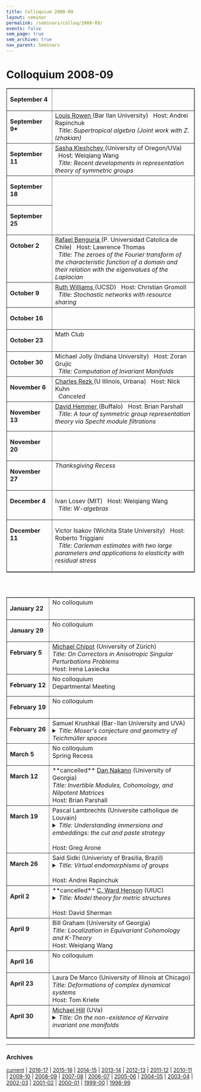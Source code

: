 ```yaml
---
title: Colloquium 2008-09
layout: seminar
permalink: /seminars/colloq/2008-09/
events: false
sem_page: true
sem_archive: true
nav_parent: Seminars
---
```


<h1 class="mt-2 mb-4">Colloquium 2008-09</h1>



<TABLE BORDER="yes" WIDTH="720" CELLPADDING="3">

<TR><TD VALIGN="top" WIDTH="120">

<B>September 4</B></td>
<td valign="top" WIDTH="600">



</TD></TR><TR><TD VALIGN="top">

<B>September 9*</B></td>
<td valign="top">
<a href="http://u.math.biu.ac.il/~rowen/">Louis Rowen
</a> (Bar Ilan University) &nbsp;&nbsp;<span class="small">Host: Andrei Rapinchuk</span><br>
&nbsp;&nbsp;<i>Title: Supertropical algebra (Joint work with Z. Izhakian)</i>




</TD></TR><TR><TD VALIGN="top">

<B>September 11</B></td>
<td valign="top">
<a href="http://pages.uoregon.edu/klesh/">Sasha Kleshchev
</a> (University of Oregon/UVa) &nbsp;&nbsp;<span class="small">Host: Weiqiang Wang</span><br>
&nbsp;&nbsp;<i>Title: Recent developments in representation theory of symmetric groups</i>




</TD></TR><TR><TD VALIGN="top" WIDTH="120">

<B>September 18</B>




</TD></TR><TR><TD VALIGN="top" WIDTH="120">

<B>September 25</B>




</TD></TR><TR><TD VALIGN="top" WIDTH="120">

<B>October 2</B></td>
<td valign="top">
<a href="http://www.fis.puc.cl/~rbenguri/">Rafael Benguria
</a> (P. Universidad Catolica de Chile) &nbsp;&nbsp;<span class="small">Host: Lawrence Thomas</span><br>
&nbsp;&nbsp;<i>Title: The zeroes of the Fourier transform of the characteristic function of
a domain and their relation with the eigenvalues of the Laplacian
</i>




</TD></TR><TR><TD VALIGN="top" WIDTH="120">

<B>October 9</B></td>
<td valign="top">
<a href="http://www.math.ucsd.edu/~williams">Ruth Williams
</a> (UCSD) &nbsp;&nbsp;<span class="small">Host: Christian Gromoll</span><br>
&nbsp;&nbsp;<i>Title: Stochastic networks with resource sharing
</i>





</TD></TR><TR><TD VALIGN="top" WIDTH="120">

<B>October 16</B></td>




</TR><TR><TD VALIGN="top" WIDTH="120">

<B>October 23</B></td>
<td valign="top">
Math Club
&nbsp;&nbsp




</TD></TR><TR><TD VALIGN="top" WIDTH="120">

<B>October 30</B></td>
<td valign="top">
Michael Jolly
 (Indiana University) &nbsp;&nbsp;<span class="small">Host: Zoran Grujic</span><br>
&nbsp;&nbsp;<i>Title: Computation of Invariant Manifolds
</i>







</TD></TR><TR><TD VALIGN="top" WIDTH="120">

<B>November 6</B></td>
<td valign="top">
<a href="http://www.math.uiuc.edu/~rezk/">Charles Rezk
</a> (U Illinois, Urbana) &nbsp;&nbsp;<span class="small">Host: Nick Kuhn</span><br>
&nbsp;&nbsp;<i>Canceled</i>






</TD></TR><TR><TD VALIGN="top" WIDTH="120">

<B>November 13</B></td>
<td valign="top">
<a href="http://www.math.buffalo.edu/~dhemmer/">David Hemmer
</a> (Buffalo) &nbsp;&nbsp;<span class="small">Host: Brian Parshall</span><br>
&nbsp;&nbsp;<i>Title: A tour of symmetric group representation theory via Specht module
filtrations</i>

</TD></TR><TR><TD VALIGN="top" WIDTH="120">

<B>November 20</B></td>
<td valign="top">

</TD></TR>
<TR><TD VALIGN="top" WIDTH="120">

<B>November 27</B></td>
<td valign="top">
<i> Thanksgiving Recess </i>





</TD></TR><TR><TD VALIGN="top" WIDTH="120">

<B>December 4</B></td>
<td valign="top">

Ivan Losev (MIT)
&nbsp;&nbsp;<span class="small">Host: Weiqiang Wang</span><br>
&nbsp;&nbsp;<i>Title: W-algebras</i>


</TD></TR><TR><TD VALIGN="top" WIDTH="120">

<B>December 11</B></td>
<td valign="top">

Victor Isakov (Wichita State University)
&nbsp;&nbsp;<span class="small">Host: Roberto Triggiani</span><br>
&nbsp;&nbsp;<i>Title: Carleman estimates with two
large parameters and applications to elasticity with residual stress</i>






</TD></TR>
</TABLE>

<br><br>

<!-- TALKS START HERE!!!-->

<TABLE BORDER="yes" WIDTH="720" CELLPADDING="3">

<TR><TD VALIGN="top" WIDTH="120">

<B>January 22</B></td>
<td valign="top" WIDTH="600">
No colloquium

</TD></TR><TR><TD VALIGN="top">



<B>January 29</B></td>
<td valign="top">
No colloquium

</TD></TR><TR><TD VALIGN="top">




<B>February 5</B></td>
<td valign="top">
<a href="http://www.math.uzh.ch/index.php?professur&key1=108&no_cache=1">Michael Chipot</a>  (University of Z&uuml;rich)
<br>
<i>Title:
On Correctors in Anisotropic Singular Perturbations Problems
</i>
<BR>
Host: Irena Lasiecka

</TD></TR><TR><TD VALIGN="top">




<B>February 12</B></td>
<td valign="top">
No colloquium
<br>
<i><a href=""></a></i>
Departmental Meeting
</TD></TR><TR><TD VALIGN="top">





<B>February 19</B></td>
<td valign="top">
No colloquium

</TD></TR><TR><TD VALIGN="top">




<B>February 26</B></td>
<td valign="top">
Samuel Krushkal  (Bar-Ilan University and UVA)
<br>
<details><summary><i>Title: Moser's conjecture and geometry of Teichm&uuml;ller spaces</i></summary>
  Teichmüller spaces are the deformation spaces of conformal structures on Riemann surfaces. They have various applications in Mathematics and in String theory in Physics. I plan to discuss mainly the universal Teichmüller space, containing copies of all such spaces. It is a complex Banach manifold with rich complex geometry and pluripotential theory. An application to solving several long standing problems, including Moser's conjecture on Grunsky and Teichmüller norms, will be briefly presented. </details>

</TD></TR><TR><TD VALIGN="top">




<B>March 5</B></td>
<td valign="top">
No colloquium
<br>
<i><a href=""></a></i>
Spring Recess
</TD></TR><TR><TD VALIGN="top">



<B>March 12</B></td>
<td valign="top">
**cancelled** <a href="http://www.math.uga.edu/%7Enakano/">Dan Nakano</a>  (University of Georgia)
<br>
<i>Title: Invertible Modules, Cohomology, and Nilpotent Matrices </i>
<BR>
Host: Brian Parshall


</TD></TR><TR><TD VALIGN="top">





<B>March 19</B></td>
<td valign="top">
Pascal Lambrechts  (Universite catholique de Louvain)
<br>
<details><summary><i>Title: Understanding immersions and embeddings: the cut and paste strategy</i></summary>  We will consider smooth immersions and smooth embeddings of a manifold into a Euclidean space. At the beginning of my talk I will review Smale's strategy for proving his famous result that the sphere can be turned inside-out through immersions. I will then explain how this strategy has been generalized to understand not only immersions, but also embeddings. Finally, I will show how these ideas can help us to understand better the spaces of embeddings of the circle into a Euclidean space, that is of the space of knots. </details>
<BR>
Host: Greg Arone


</TD></TR><TR><TD VALIGN="top">





<B>March 26</B></td>
<td valign="top">
Said Sidki  (Univeristy of Brasilia, Brazil)
<br>
<details><summary><i>Title: Virtual endomorphisms of groups</i></summary> A virtual endomorphism of a group G is a homomorphism f :H → G where H is a subgroup of G of finite index m. A recursive construction using f produces a so called state-closed (or, self-similar) representation of G on a 1-rooted regular m-ary tree. The kernel of this representation is the maximal subgroup K of H which is both normal in G and is f -invariant, in the sense that Kf ≤ K; it is called the f -core (H). The map f is called simple provided the f -core (H) is trivial. We will discuss the implications for groups- especially those which are nilpotent - to admit simple virtual endomorphisms of a fixed degree m. This material is based on work with Nekrashevych, Berlatto and Brunner.
</details>
<BR>
Host: Andrei Rapinchuk


</TD></TR><TR><TD VALIGN="top">







<B>April 2</B></td>
<td valign="top">
**cancelled** <a href="http://www.math.uiuc.edu/~henson/">C. Ward Henson</a>  (UIUC)
<br>
<details><summary><i>Title: Model theory for metric structures</i></summary> A metric structure is based on a complete metric space (M,d); the rest of the structure consists of operations, which are distinguished M-valued functions on M; predicates, which are distinguished real-valued functions on M, and constants, which are distinguished elements of M. The restriction of each operation and predicate to an arbitrary bounded subset of its domain must be bounded and uniformly continuous. Metric structures arise in all areas of mathematics, especially in analysis, probability, and geometry. For example: Banach spaces, -lattices, -algebras, etc; C*-algebras; measure algebras; asymptotic cones of finitely generated groups; and metric spaces themselves.
  Logicians view model theory as a set of concepts and tools for applying first order logic (predicate logic) to structures arising in mathematics. A more congenial starting point for non-logicians is the ultraproduct construction, which has been used in natural ways in many parts of algebra. There is a nice generalization of the ultraproduct construction to metric structures, and it has found important uses since the 1960s in several areas of analysis. (For example, ultraproducts of Banach spaces are routinely used as a tool by specialists in the geometric theory of Banach spaces.) We will use this ultraproduct from analysis as a starting point for explaining how model theory is beginning to be applied to metric structures.
  One very recent outcome of these investigations has been the development of a real-valued analogue of classical first order logic. In this generalization, boolean connectives are replaced by continuous functions on the reals and the classical quantifiers "for all" and "there exists" are replaced by the operations of supremum and infimum on the reals. The resulting continuous logic is a beautiful and natural extension of classical logic with suitable analogues of essentially all the key properties: logical compactness, existence of rich and highly homogeneous models, characterizations of quantifier elimination and categoricity, fundamental tools of model-theoretic stability, etc. Moreover, this continuous logic for metric structures resonates effectively with the mathematical properties of many important examples of metric structures.</details>
<BR>
Host: David Sherman


</TD></TR><TR><TD VALIGN="top">





<B>April 9</B></td>
<td valign="top">
Bill Graham (University of Georgia)
<br>
<i>Title: Localization in Equivariant Cohomology and K-Theory
</i>
<BR>
Host: Weiqiang Wang

</TD></TR><TR><TD VALIGN="top">






<B>April 16</B></td>
<td valign="top">
No colloquium


</TD></TR><TR><TD VALIGN="top">



<B>April 23</B></td>
<td valign="top">
Laura De Marco  (University of Illinois at Chicago)
<br>
<i>Title: Deformations of complex dynamical systems</i>
<BR>
Host: Tom Kriete


</TD></TR><TR><TD VALIGN="top">



<B>April 30</B></td>
<td valign="top">
<a href="http://people.virginia.edu/~mah7cd/">Michael Hill</a>  (UVa)
<br>
<details><summary><i>Title: On the non-existence of Kervaire invariant one manifolds</i></summary>  I will describe joint work with Hopkins and Ravenel in which we show that there are no smooth Kervaire invariant one manifolds in dimensions larger than 126. I will begin by describing the classical reductions from the study of manifolds to the study of the Adams spectral sequence, and then I will describe some new, equivariant techniques which further recast the problem into one of algebra.
</details>
<BR>


</TD></TR>

</TABLE>
<hr />
<h3 class="mb-3">Archives</h3>

<p><a href="/seminars/colloq/">current</a> | <a href="/seminars/colloq/2016-17/">2016-17</a> |
    <a href="/seminars/colloq/2015-16/">2015-16</a> |
    <a href="/seminars/colloq/2014-15/">2014-15</a> |
    <a href="/seminars/colloq/2013-14/">2013-14</a> |
    <a href="/seminars/colloq/2012-13/">2012-13</a> |
    <a href="/seminars/colloq/2011-12/">2011-12</a> |
    <a href="/seminars/colloq/2010-11/">2010-11</a> |
    <a href="/seminars/colloq/2009-10/">2009-10</a> |
    <a href="/seminars/colloq/2008-09/">2008-09</a> |
    <a href="/seminars/colloq/2007-08/">2007-08</a> |
    <a href="/seminars/colloq/2006-07/">2006-07</a> |
    <a href="/seminars/colloq/2005-06/">2005-06</a> |
    <a href="/seminars/colloq/2004-05/">2004-05</a> |
    <a href="/seminars/colloq/2003-04/">2003-04</a> |
    <a href="/seminars/colloq/2002-03/">2002-03</a> |
    <a href="/seminars/colloq/2001-02/">2001-02</a> |
    <a href="/seminars/colloq/2000-01/">2000-01</a> |
    <a href="/seminars/colloq/1999-00/">1999-00</a> |
    <a href="/seminars/colloq/1998-99/">1998-99</a></p>
